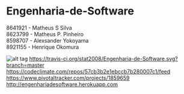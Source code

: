 # Engenharia-de-Software
8641921 - Matheus S Silva  
8623799 - Matheus P. Pinheiro  
8598707 - Alexsander Yokoyama  
8921155 - Henrique Okomura

![alt tag](https://travis-ci.org/stat2008/Engenharia-de-Software.svg?branch=master)
https://travis-ci.org/stat2008/Engenharia-de-Software.svg?branch=master
https://codeclimate.com/repos/57cb3b2e1ebccb7b280007c1/feed  
https://www.pivotaltracker.com/projects/1859659  
http://engenhariadesoftware.herokuapp.com  
